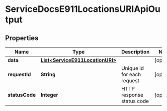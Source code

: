 

# ServiceDocsE911LocationsURIApiOutput

## Properties

Name | Type | Description | Notes
------------ | ------------- | ------------- | -------------
**data** | [**List&lt;ServiceE911LocationURI&gt;**](ServiceE911LocationURI.md) |  |  [optional]
**requestId** | **String** | Unique id for each request |  [optional]
**statusCode** | **Integer** | HTTP response status code |  [optional]




